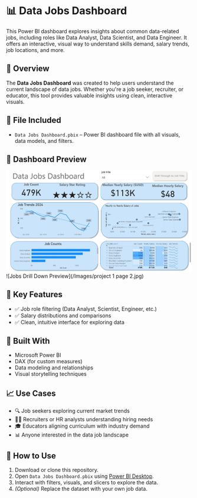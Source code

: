 # 📊 Data Jobs Dashboard

This Power BI dashboard explores insights about common data-related jobs, including roles like Data Analyst, Data Scientist, and Data Engineer. It offers an interactive, visual way to understand skills demand, salary trends, job locations, and more.

## 🚀 Overview

The **Data Jobs Dashboard** was created to help users understand the current landscape of data jobs. Whether you're a job seeker, recruiter, or educator, this tool provides valuable insights using clean, interactive visuals.

## 📂 File Included

- `Data Jobs Dashboard.pbix` – Power BI dashboard file with all visuals, data models, and filters.

## 📸 Dashboard Preview
![Dashboard Preview](/Images/project1page1.jpg)
![Jobs Drill Down Preview](/Images/project 1 page 2.jpg)



## 📌 Key Features

- ✅ Job role filtering (Data Analyst, Scientist, Engineer, etc.)
- ✅ Salary distributions and comparisons
- ✅ Clean, intuitive interface for exploring data

## 🧰 Built With

- Microsoft Power BI
- DAX (for custom measures)
- Data modeling and relationships
- Visual storytelling techniques

## 📈 Use Cases

- 🔍 Job seekers exploring current market trends
- 🧑‍💼 Recruiters or HR analysts understanding hiring needs
- 🎓 Educators aligning curriculum with industry demand
- 📊 Anyone interested in the data job landscape


## 🧭 How to Use

1. Download or clone this repository.
2. Open `Data Jobs Dashboard.pbix` using [Power BI Desktop](https://powerbi.microsoft.com/desktop/).
3. Interact with filters, visuals, and slicers to explore the data.
4. *(Optional)* Replace the dataset with your own job data.

